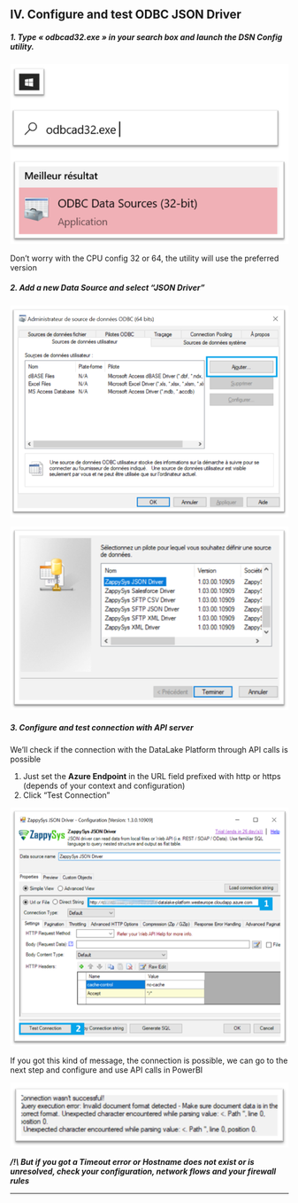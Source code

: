 ## IV. Configure and test ODBC JSON Driver

##### 1. Type « odbcad32.exe » in your search box and launch the DSN Config utility.

![odbc_launch](imgs/odbc_launch.png "")

Don’t worry with the CPU config 32 or 64, the utility will use the preferred version

##### 2. Add a new Data Source and select “JSON Driver”

![odbc_config_1](imgs/odbc_config_1.png "")

![odbc_config_2](imgs/odbc_config_2.png "")

##### 3. Configure and test connection with API server

We’ll check if the connection with the DataLake Platform through API calls is possible

1. Just set the **Azure Endpoint** in the URL field prefixed with http or https (depends of your context and configuration)
2. Click “Test Connection”

![odbc_config_3](imgs/odbc_config_3.png "")

If you got this kind of message, the connection is possible, we can go to the next step and configure and use API calls in PowerBI

![odbc_config_4](imgs/odbc_config_4.png "")

***/!\ But if you got a Timeout error or Hostname does not exist or is unresolved, check your configuration, network flows and your firewall rules***

---